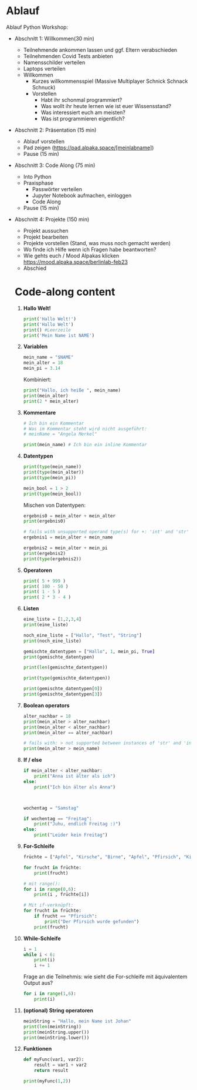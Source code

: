 

# Ablauf


  Ablauf Python Workshop:

* Abschnitt 1: Willkommen(30 min)
    * Teilnehmende ankommen lassen und ggf. Eltern verabschieden
    * Teilnehmenden Covid Tests anbieten
    * Namensschilder verteilen
    * Laptops verteilen
    * Willkommen
      * Kurzes willkommensspiel (Massive Multiplayer Schnick Schnack Schnuck)
      * Vorstellen
        * Habt ihr schonmal programmiert?
        * Was wollt ihr heute lernen wie ist euer Wissensstand?
        * Was interessiert euch am meisten?
        * Was ist programmieren eigentlich?
* Abschnitt 2: Präsentation (15 min)
    * Ablauf vorstellen
    * Pad zeigen (https://pad.alpaka.space/[meinlabname])
    * Pause (15 min)
* Abschnitt 3: Code Along (75 min)
    * Into Python
    * Praxisphase
      * Passwörter verteilen
      * Jupyter Notebook aufmachen, einloggen
      * Code Along
    * Pause (15 min)
* Abschnitt 4: Projekte (150 min)
     * Projekt aussuchen
     * Projekt bearbeiten
     * Projekte vorstellen (Stand, was muss noch gemacht werden)
     * Wo finde ich Hilfe wenn ich Fragen habe beantworten?
     * Wie gehts euch / Mood Alpakas klicken https://mood.alpaka.space/berlinlab-feb23
     * Abschied




  # Code-along content

  1. **Hallo Welt!**
      ```python
      print('Hallo Welt!')
      print('Hallo Welt')
      print() #Leerzeile
      print('Mein Name ist NAME')
      ```
      
  2. **Variablen**
      ```python
      mein_name = "$NAME"
      mein_alter = 18
      mein_pi = 3.14
      ```
      Kombiniert:
      ```python
      print("Hallo, ich heiße ", mein_name)
      print(mein_alter)
      print(2 * mein_alter)
      ```
      
  3. **Kommentare**
      ```python
      # Ich bin ein Kommentar
      # Was im Kommentar steht wird nicht ausgeführt:
      # meinName = "Angela Merkel"
      
      print(mein_name) # Ich bin ein inline Kommentar
      ```
      
  4. **Datentypen**
      ```python
      print(type(mein_name))
      print(type(mein_alter))
      print(type(mein_pi))
      
      mein_bool = 1 > 2
      print(type(mein_bool))
      ```
      Mischen von Datentypen:
      ```python
      ergebnis0 = mein_alter + mein_alter
      print(ergebnis0)
      ```
      
      ```python
      # fails with unsupported operand type(s) for +: 'int' and 'str'
      ergebnis1 = mein_alter + mein_name
      ```
      
      ```python
      ergebnis2 = mein_alter + mein_pi
      print(ergebnis2)
      print(type(ergebnis2))
      ```
      
      
      
  5. **Operatoren**

      ```python
      print( 5 + 999 )
      print( 100 - 50 )
      print( 1 - 5 )
      print( 2 * 3 - 4 )
      ```
      
  6. **Listen**
     
      ```python
      eine_liste = [1,2,3,4]
      print(eine_liste)
      
      noch_eine_liste = ["Hallo", "Test", "String"]
      print(noch_eine_liste)
      
      gemischte_datentypen = ["Hallo", 1, mein_pi, True]
      print(gemischte_datentypen)
      
      print(len(gemischte_datentypen))
      
      print(type(gemischte_datentypen))
      
      print(gemischte_datentypen[0])
      print(gemischte_datentypen[3])
      ```
      
  7. **Boolean operators**
      ```python
      alter_nachbar = 18
      print(mein_alter > alter_nachbar)
      print(mein_alter < alter_nachbar)
      print(mein_alter == alter_nachbar)
      ```
      
      ```python
      # fails with: > not supported between instances of 'str' and 'int'
      print(mein_alter > mein_name)
      ```
      
      
      
  8. **If / else**
      
      ```python
      if mein_alter < alter_nachbar:
          print("Anna ist älter als ich")
      else:
          print("Ich bin älter als Anna")
      
      
      
      wochentag = "Samstag"
      
      if wochentag == "Freitag":
          print("Juhu, endlich Freitag :)")
      else:
          print("Leider kein Freitag")
      ```
      
  9. **For-Schleife**
      ```python
      früchte = ["Apfel", "Kirsche", "Birne", "Apfel", "Pfirsich", "Kiwi"]
      
      for frucht in früchte:
          print(frucht)
      
      # mit range():
      for i in range(0,6):
          print(i , früchte[i])
      
      # Mit if-verknüpft:
      for frucht in früchte:
          if frucht == "Pfirsich":
              print("Der Pfirsich wurde gefunden")
          print(frucht)
      ```
      
  10. **While-Schleife**
      ```python
      i = 1
      while i < 6:
          print(i)
          i += 1
      ```
      Frage an die Teilnehmis: wie sieht die For-schleife mit äquivalentem Output aus?
      ```python
      for i in range(1,6):
          print(i)
      ```
      
  11. **(optional) String operatoren**
      
      ```python
      meinString = "Hallo, mein Name ist Johan"
      print(len(meinString))
      print(meinString.upper())
      print(meinString.lower())
      ```
      
  12. **Funktionen**
      ```python
      def myFunc(var1, var2):
          result = var1 + var2
          return result
      
      print(myFunc(1,2))
      ```

